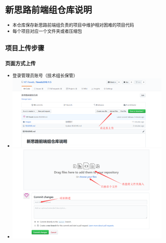 # 新思路前端组仓库说明
* 本仓库保存新思路前端组负责的项目中维护相对困难的项目代码  
* 每个项目对应一个文件夹或者压缩包
## 项目上传步骤
### 页面方式上传
* 登录管理员账号（技术组长保管）
* ![步骤一](https://github.com/NT-Feweb/feweb2018.11.5/blob/master/images/feweb02.png) 
* ![步骤二](https://github.com/NT-Feweb/feweb2018.11.5/blob/master/images/feweb03.png) 
